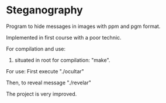 # Steganography

Program to hide messages in images with ppm and pgm format. 

Implemented in first course with a poor technic.

For compilation and use: 

1.  situated in root for compilation: "make".

For use: 
  First execute "./ocultar"
  
  Then, to reveal message "./revelar"
  
The project is very improved.
